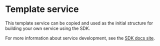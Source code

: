 # Template service

This template service can be copied and used as the initial structure for building your own service using the SDK.

For more information about service development, see the [SDK docs site](https://mesosphere.github.io/dcos-commons/).
